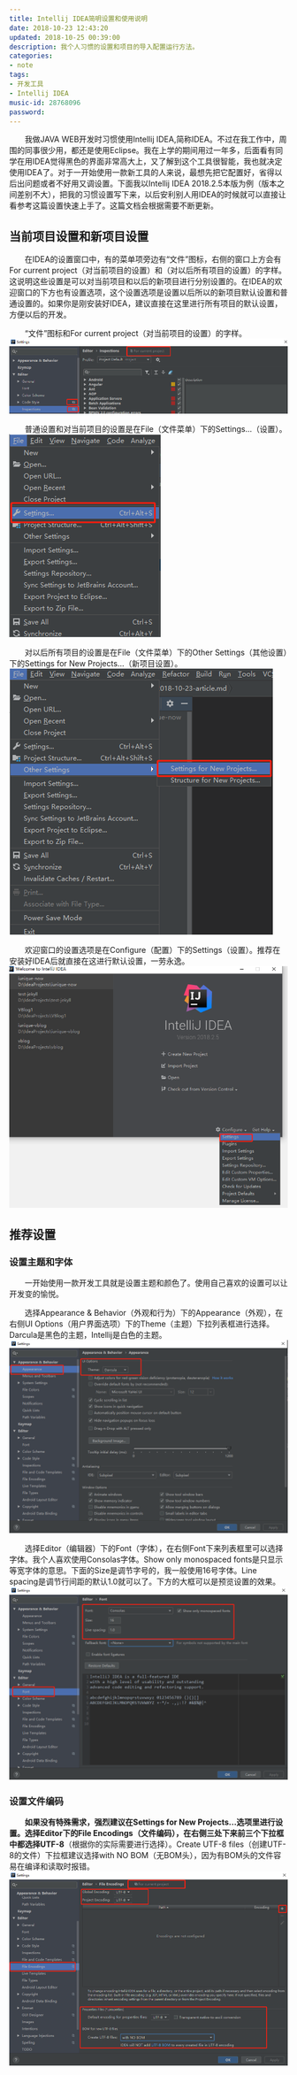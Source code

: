 ```yaml
---
title: Intellij IDEA简明设置和使用说明
date: 2018-10-23 12:43:20
updated: 2018-10-25 00:39:00
description: 我个人习惯的设置和项目的导入配置运行方法。
categories: 
- note
tags: 
- 开发工具
- Intellij IDEA
music-id: 28768096
password:
---
```

　　我做JAVA WEB开发时习惯使用Intellij IDEA,简称IDEA。不过在我工作中，周围的同事很少用，都还是使用Eclipse。我在上学的期间用过一年多，后面看有同学在用IDEA觉得黑色的界面非常高大上，又了解到这个工具很智能，我也就决定使用IDEA了。对于一开始使用一款新工具的人来说，最想先把它配置好，省得以后出问题或者不好用又调设置。下面我以Intellij IDEA 2018.2.5本版为例（版本之间差别不大），把我的习惯设置写下来，以后安利别人用IDEA的时候就可以直接让看参考这篇设置快速上手了。这篇文档会根据需要不断更新。

## 当前项目设置和新项目设置
　　在IDEA的设置窗口中，有的菜单项旁边有“文件”图标，右侧的窗口上方会有For current project（对当前项目的设置）和（对以后所有项目的设置）的字样。这说明这些设置是可以对当前项目和以后的新项目进行分别设置的。在IDEA的欢迎窗口的下方也有设置选项，这个设置选项是设置以后所以的新项目默认设置和普通设置的。如果你是刚安装好IDEA，建议直接在这里进行所有项目的默认设置，方便以后的开发。
　　

　　“文件”图标和For current project（对当前项目的设置）的字样。
![“文件”图标和For current project（对当前项目的设置）的字样](/md_images/2018-10-23-article/7.jpg)

　　普通设置和对当前项目的设置是在File（文件菜单）下的Settings...（设置）。
![普通设置和对当前项目的设置是在File（文件菜单）下的Settings...（设置）的选项](/md_images/2018-10-23-article/1.png)

　　对以后所有项目的设置是在File（文件菜单）下的Other Settings（其他设置）下的Settings for New Projects...（新项目设置）。
![对以后所有项目的设置是在File（文件菜单）下的Other Settings（其他设置）下的Settings for New Projects...（新项目设置）的选项](/md_images/2018-10-23-article/5.jpg)

　　欢迎窗口的设置选项是在Configure（配置）下的Settings（设置）。推荐在安装好IDEA后就直接在这进行默认设置，一劳永逸。
![欢迎窗口的设置选项是在Configure（配置）下的Settings（设置）](/md_images/2018-10-23-article/6.jpg)


## 推荐设置
### 设置主题和字体
　　一开始使用一款开发工具就是设置主题和颜色了。使用自己喜欢的设置可以让开发变的愉悦。

　　选择Appearance & Behavior（外观和行为）下的Appearance（外观），在右侧UI Options（用户界面选项）下的Theme（主题）下拉列表框进行选择。Darcula是黑色的主题，Intellij是白色的主题。
![设置主题](/md_images/2018-10-23-article/2.png)

　　选择Editor（编辑器）下的Font（字体），在右侧Font下来列表框里可以选择字体。我个人喜欢使用Consolas字体。Show only monospaced fonts是只显示等宽字体的意思。下面的Size是调节字号的，我一般使用16号字体。Line spacing是调节行间距的默认1.0就可以了。下方的大框可以是预览设置的效果。
![设置字体](/md_images/2018-10-23-article/3.png)


### 设置文件编码
　　**如果没有特殊需求，强烈建议在Settings for New Projects...选项里进行设置。**选择Editor下的File Encodings（文件编码），在右侧三处下来前三个下拉框中都选择**UTF-8**（根据你的实际需要进行选择）。Create UTF-8 files（创建UTF-8的文件）下拉框建议选择with NO BOM（无BOM头），因为有BOM头的文件容易在编译和读取时报错。
![设置文件编码](/md_images/2018-10-23-article/4.jpg)